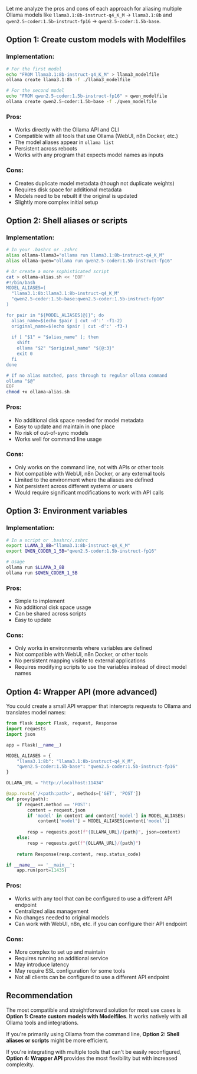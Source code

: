 Let me analyze the pros and cons of each approach for aliasing multiple Ollama models like `llama3.1:8b-instruct-q4_K_M` → `llama3.1:8b` and `qwen2.5-coder:1.5b-instruct-fp16` → `qwen2.5-coder:1.5b-base`.

## Option 1: Create custom models with Modelfiles

### Implementation:
```bash
# For the first model
echo "FROM llama3.1:8b-instruct-q4_K_M" > llama3_modelfile
ollama create llama3.1:8b -f ./llama3_modelfile

# For the second model
echo "FROM qwen2.5-coder:1.5b-instruct-fp16" > qwen_modelfile
ollama create qwen2.5-coder:1.5b-base -f ./qwen_modelfile
```

### Pros:
- Works directly with the Ollama API and CLI
- Compatible with all tools that use Ollama (WebUI, n8n Docker, etc.)
- The model aliases appear in `ollama list`
- Persistent across reboots
- Works with any program that expects model names as inputs

### Cons:
- Creates duplicate model metadata (though not duplicate weights)
- Requires disk space for additional metadata
- Models need to be rebuilt if the original is updated
- Slightly more complex initial setup

## Option 2: Shell aliases or scripts

### Implementation:
```bash
# In your .bashrc or .zshrc
alias ollama-llama3="ollama run llama3.1:8b-instruct-q4_K_M"
alias ollama-qwen="ollama run qwen2.5-coder:1.5b-instruct-fp16"

# Or create a more sophisticated script
cat > ollama-alias.sh << 'EOF'
#!/bin/bash
MODEL_ALIASES=(
  "llama3.1:8b:llama3.1:8b-instruct-q4_K_M"
  "qwen2.5-coder:1.5b-base:qwen2.5-coder:1.5b-instruct-fp16"
)

for pair in "${MODEL_ALIASES[@]}"; do
  alias_name=$(echo $pair | cut -d':' -f1-2)
  original_name=$(echo $pair | cut -d':' -f3-)
  
  if [ "$1" = "$alias_name" ]; then
    shift
    ollama "$2" "$original_name" "${@:3}"
    exit 0
  fi
done

# If no alias matched, pass through to regular ollama command
ollama "$@"
EOF
chmod +x ollama-alias.sh
```

### Pros:
- No additional disk space needed for model metadata
- Easy to update and maintain in one place
- No risk of out-of-sync models
- Works well for command line usage

### Cons:
- Only works on the command line, not with APIs or other tools
- Not compatible with WebUI, n8n Docker, or any external tools
- Limited to the environment where the aliases are defined
- Not persistent across different systems or users
- Would require significant modifications to work with API calls

## Option 3: Environment variables

### Implementation:
```bash
# In a script or .bashrc/.zshrc
export LLAMA_3_8B="llama3.1:8b-instruct-q4_K_M"
export QWEN_CODER_1_5B="qwen2.5-coder:1.5b-instruct-fp16"

# Usage
ollama run $LLAMA_3_8B
ollama run $QWEN_CODER_1_5B
```

### Pros:
- Simple to implement
- No additional disk space usage
- Can be shared across scripts
- Easy to update

### Cons:
- Only works in environments where variables are defined
- Not compatible with WebUI, n8n Docker, or other tools
- No persistent mapping visible to external applications
- Requires modifying scripts to use the variables instead of direct model names

## Option 4: Wrapper API (more advanced)

You could create a small API wrapper that intercepts requests to Ollama and translates model names:

```python
from flask import Flask, request, Response
import requests
import json

app = Flask(__name__)

MODEL_ALIASES = {
    "llama3.1:8b": "llama3.1:8b-instruct-q4_K_M",
    "qwen2.5-coder:1.5b-base": "qwen2.5-coder:1.5b-instruct-fp16"
}

OLLAMA_URL = "http://localhost:11434"

@app.route('/<path:path>', methods=['GET', 'POST'])
def proxy(path):
    if request.method == 'POST':
        content = request.json
        if 'model' in content and content['model'] in MODEL_ALIASES:
            content['model'] = MODEL_ALIASES[content['model']]
        
        resp = requests.post(f"{OLLAMA_URL}/{path}", json=content)
    else:
        resp = requests.get(f"{OLLAMA_URL}/{path}")
        
    return Response(resp.content, resp.status_code)

if __name__ == '__main__':
    app.run(port=11435)
```

### Pros:
- Works with any tool that can be configured to use a different API endpoint
- Centralized alias management
- No changes needed to original models
- Can work with WebUI, n8n, etc. if you can configure their API endpoint

### Cons:
- More complex to set up and maintain
- Requires running an additional service
- May introduce latency
- May require SSL configuration for some tools
- Not all clients can be configured to use a different API endpoint

## Recommendation

The most compatible and straightforward solution for most use cases is **Option 1: Create custom models with Modelfiles**. It works natively with all Ollama tools and integrations.

If you're primarily using Ollama from the command line, **Option 2: Shell aliases or scripts** might be more efficient.

If you're integrating with multiple tools that can't be easily reconfigured, **Option 4: Wrapper API** provides the most flexibility but with increased complexity.